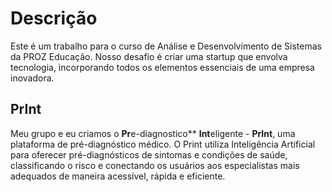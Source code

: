 # Descrição
Este é um trabalho para o curso de Análise e Desenvolvimento de Sistemas da PROZ Educação. Nosso desafio é criar uma startup que envolva tecnologia, incorporando todos os elementos essenciais de uma empresa inovadora.
## PrInt
Meu grupo e eu criamos o **Pr**e-diagnostico** **Int**eligente - **PrInt**, uma plataforma de pré-diagnóstico médico. O Print utiliza Inteligência Artificial para oferecer pré-diagnósticos de sintomas e condições de saúde, classificando o risco e conectando os usuários aos especialistas mais adequados de maneira acessível, rápida e eficiente.